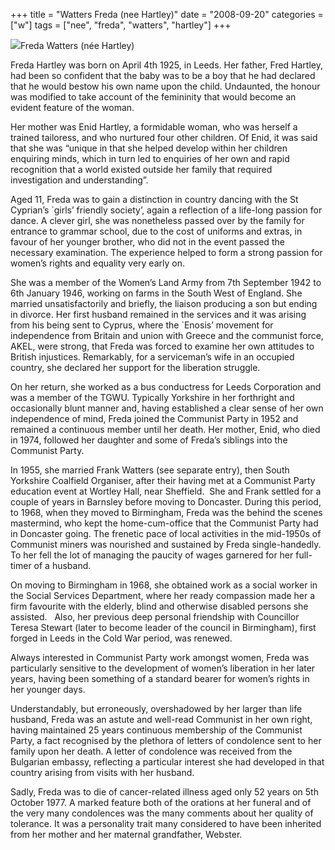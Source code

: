 +++
title = "Watters Freda (nee Hartley)"
date = "2008-09-20"
categories = ["w"]
tags = ["nee", "freda", "watters", "hartley"]
+++

![](http://79.170.40.183/grahamstevenson.me.uk/images/stories/watters%20freda(1).jpg)Freda Watters (née Hartley)

Freda Hartley was born on April 4th 1925, in Leeds. Her father, Fred Hartley, had been so confident that the baby was to be a boy that he had declared that he would bestow his own name upon the child. Undaunted, the honour was modified to take account of the femininity that would become an evident feature of the woman.

Her mother was Enid Hartley, a formidable woman, who was herself a trained tailoress, and who nurtured four other children. Of Enid, it was said that she was “unique in that she helped develop within her children enquiring minds, which in turn led to enquiries of her own and rapid recognition that a world existed outside her family that required investigation and understanding”. 

Aged 11, Freda was to gain a distinction in country dancing with the St Cyprian’s \`girls’ friendly society’, again a reflection of a life-long passion for dance. A clever girl, she was nonetheless passed over by the family for entrance to grammar school, due to the cost of uniforms and extras, in favour of her younger brother, who did not in the event passed the necessary examination. The experience helped to form a strong passion for women’s rights and equality very early on.

She was a member of the Women’s Land Army from 7th September 1942 to 6th January 1946, working on farms in the South West of England. She married unsatisfactorily and briefly, the liaison producing a son but ending in divorce. Her first husband remained in the services and it was arising from his being sent to Cyprus, where the \`Enosis’ movement for independence from Britain and union with Greece and the communist force, AKEL, were strong, that Freda was forced to examine her own attitudes to British injustices. Remarkably, for a serviceman’s wife in an occupied country, she declared her support for the liberation struggle.

On her return, she worked as a bus conductress for Leeds Corporation and was a member of the TGWU. Typically Yorkshire in her forthright and occasionally blunt manner and, having established a clear sense of her own independence of mind, Freda joined the Communist Party in 1952 and remained a continuous member until her death. Her mother, Enid, who died in 1974, followed her daughter and some of Freda’s siblings into the Communist Party. 

In 1955, she married Frank Watters (see separate entry), then South Yorkshire Coalfield Organiser, after their having met at a Communist Party education event at Wortley Hall, near Sheffield.  She and Frank settled for a couple of years in Barnsley before moving to Doncaster. During this period, to 1968, when they moved to Birmingham, Freda was the behind the scenes mastermind, who kept the home-cum-office that the Communist Party had in Doncaster going. The frenetic pace of local activities in the mid-1950s of Communist miners was nourished and sustained by Freda single-handedly. To her fell the lot of managing the paucity of wages garnered for her full-timer of a husband.

On moving to Birmingham in 1968, she obtained work as a social worker in the Social Services Department, where her ready compassion made her a firm favourite with the elderly, blind and otherwise disabled persons she assisted.   Also, her previous deep personal friendship with Councillor Teresa Stewart (later to become leader of the council in Birmingham), first forged in Leeds in the Cold War period, was renewed.

Always interested in Communist Party work amongst women, Freda was particularly sensitive to the development of women’s liberation in her later years, having been something of a standard bearer for women’s rights in her younger days.

Understandably, but erroneously, overshadowed by her larger than life husband, Freda was an astute and well-read Communist in her own right, having maintained 25 years continuous membership of the Communist Party, a fact recognised by the plethora of letters of condolence sent to her family upon her death. A letter of condolence was received from the Bulgarian embassy, reflecting a particular interest she had developed in that country arising from visits with her husband.

Sadly, Freda was to die of cancer-related illness aged only 52 years on 5th October 1977. A marked feature both of the orations at her funeral and of the very many condolences was the many comments about her quality of tolerance. It was a personality trait many considered to have been inherited from her mother and her maternal grandfather, Webster.
